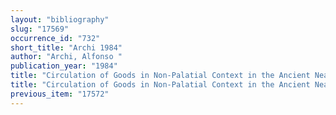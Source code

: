 ```yaml
---
layout: "bibliography"
slug: "17569"
occurrence_id: "732"
short_title: "Archi 1984"
author: "Archi, Alfonso "
publication_year: "1984"
title: "Circulation of Goods in Non-Palatial Context in the Ancient Near East. Proceedings of the International Conference Organized by the Istituto per gli studi Micenei ed Egeo-Anatolici, Incunabula Graeca 82 (Roma)"
title: "Circulation of Goods in Non-Palatial Context in the Ancient Near East. Proceedings of the International Conference Organized by the Istituto per gli studi Micenei ed Egeo-Anatolici, Incunabula Graeca 82 (Roma)"
previous_item: "17572"
---
```

